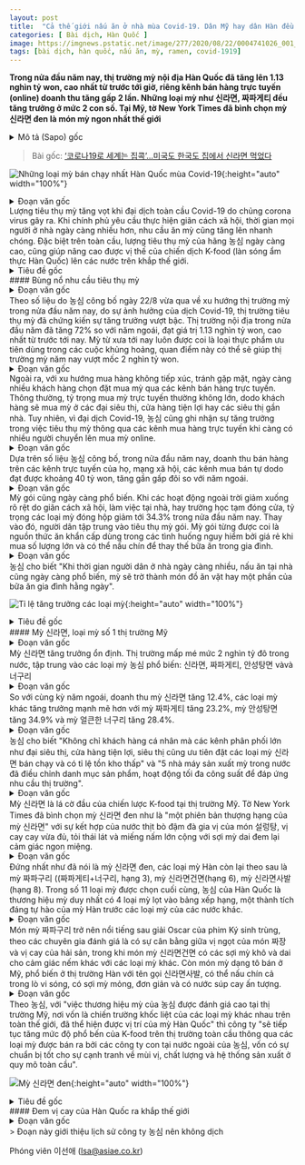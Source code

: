 ```yaml
---
layout: post
title:  "Cả thế giới nấu ăn ở nhà mùa Covid-19. Dân Mỹ hay dân Hàn đều ăn mỳ ở nhà"
categories: [ Bài dịch, Hàn Quốc ]
image: https://imgnews.pstatic.net/image/277/2020/08/22/0004741026_001_20200822093120056.jpg?type=w430
tags: [bài dịch, hàn quốc, nấu ăn, mỳ, ramen, covid-1919]
---
```

**Trong nửa đầu năm nay, thị trường mỳ nội địa Hàn Quốc đã tăng lên 1.13 nghìn tỷ won, cao nhất từ trước tới giờ, riêng kênh bán hàng trực tuyến (online) doanh thu tăng gấp 2 lần. Những loại mỳ như 신라면, 짜파게티 đều tăng trưởng ở mức 2 con số. Tại Mỹ, tờ New York Times đã bình chọn mỳ 신라면 đen là món mỳ ngon nhất thế giới**
<details>
  <summary>Mô tả (Sapo) gốc</summary>
  <p>올해 국내 상반기 라면시장 1조1300억 사상 최대, 온라인 매출 2배↑</p>
  <p>신라면, 짜파게티 등 두 자릿수 성장…집콕 확산에 봉지라면 인기</p>
  <p>뉴욕타임즈, 세계서 가장 맛있는 라면으로 '신라면 블랙' 꼽아</pp>
</details>

> Bài gốc: [‘코로나19로 세계는 집콕’…미국도 한국도 집에서 신라면 먹었다](https://n.news.naver.com/article/277/0004741026)

![Những loại mỳ bán chạy nhất Hàn Quốc mùa Covid-19](https://imgnews.pstatic.net/image/277/2020/08/22/0004741026_001_20200822093120056.jpg?type=w430){:height="auto" width="100%"}

<details>
  <summary>Đoạn văn gốc</summary>
  <p>[아시아경제 이선애 기자] 신종 코로나바이러스감염증(코로나19) 펜데믹(세계적 대유행)으로 라면 소비가 급증하고 있다. 거리두기로 집에서 지내는 ‘집콕’ 생활이 트렌드가 되면서 라면 수요가 급증하고 있는 것. 특히 세계적으로 농심의 신라면 인기가 고공행진하면서 K푸드(식품 한류)의 위상을 드높이고 있다.</p>
</details>
Lượng tiêu thụ mỳ tăng vọt khi đại dịch toàn cầu Covid-19 do chủng corona virus gây ra. Khi chính phủ yêu cầu thực hiện giãn cách xã hội, thời gian mọi người ở nhà ngày càng nhiều hơn, nhu cầu ăn mỳ cũng tăng lên nhanh chóng. Đặc biệt trên toàn cầu, lượng tiêu thụ mỳ của hãng 농심 ngày càng cao, cũng giúp nâng cao được vị thế của chiến dịch K-food (làn sóng ẩm thực Hàn Quốc) lên các nước trên khắp thế giới.

<details>
  <summary>Tiêu đề gốc</summary>
  <p>라면 소비 폭발적 증가</p>
</details>
#### Bùng nổ nhu cầu tiêu thụ mỳ

<details>
  <summary>Đoạn văn gốc</summary>
  <p>22일 농심이 발표한 올해 상반기 라면시장 트렌드에 따르면 코로나19 영향으로 라면 소비가 늘어나면서 라면시장은 큰 폭의 성장을 보였다. 올 상반기 국내 라면시장은 전년 대비 7.2%가 늘어난 약 1조1300억원 규모를 보이며, 반기 실적으로 역대 최대 기록을 달성했다. 2조원대에서 횡보하는 라면시장에서 이 같은 반짝 성장은 ‘위기에 강한 식품’ 이라는 라면의 특징을 또 한 번 증명했다.
</p>
</details>
Theo số liệu do 농심 công bố ngày 22/8 vừa qua về xu hướng thị trường mỳ trong nửa đầu năm nay, do sự ảnh hưởng của dịch Covid-19, thị trường tiêu thụ mỳ đã chứng kiến sự tăng trưởng vượt bậc. Thị trường nội địa trong nửa đầu năm đã tăng 72% so với năm ngoái, đạt giá trị 1.13 nghìn tỷ won, cao nhất từ trước tới nay. Mỳ từ xưa tới nay luôn được coi là loại thực phẩm ưu tiên dùng trong các cuộc khủng hoảng, quan điểm này có thể sẽ giúp thị trường mỳ năm nay vượt mốc 2 nghìn tỷ won.

<details>
  <summary>Đoạn văn gốc</summary>
  <p>또한 비대면(언택트) 소비가 확산하면서 온라인에서 라면을 주문하는 소비자들도 늘어났다. 라면은 제품 특성상 주로 대형마트나 집 근처 편의점, 슈퍼마켓에서 구매가 이뤄지기 때문에 온라인 판매 비중은 크지 않다. 하지만 코로나19로 소비자들의 장보기가 온라인으로 옮겨가면서 농심의 온라인 라면 판매도 증가했다.</p>
</details>
Ngoài ra, với xu hướng mua hàng không tiếp xúc, tránh gặp mặt, ngày càng nhiều khách hàng chọn đặt mua mỳ qua các kênh bán hàng trực tuyến. Thông thường, tỷ trọng mua mỳ trực tuyến thường không lớn, dodo khách hàng sẽ mua mỳ ở các đại siêu thị, cửa hàng tiện lợi hay các siêu thị gần nhà. Tuy nhiên, vì đại dịch Covid-19, 농심 cũng ghi nhận sự tăng trưởng trong việc tiêu thụ mỳ thông qua các kênh mua hàng trực tuyến khi càng có nhiều người chuyển lên mua mỳ online.

<details>
  <summary>Đoạn văn gốc</summary>
  <p>농심은 자체 출고데이터 기준, 올해 상반기 국내 라면매출 중 온라인 채널에 판매한 매출은 약 400억원 수준으로 전년 대비 2배 가까이 증가했다고 밝혔다. 소셜커머스에서부터 오픈마켓까지 국내 주요 온라인 채널에서 골고루 매출이 늘었다.</p>
</details>
Dựa trên số liệu 농심 công bố, trong nửa đầu năm nay, doanh thu bán hàng trên các kênh trực tuyến của họ, mạng xã hội, các kênh mua bán tự dodo đạt được khoảng 40 tỷ won, tăng gần gấp đôi so với năm ngoái. 

<details>
  <summary>Đoạn văn gốc</summary>
  <p>봉지라면의 인기도 높았다. 재택근무, 개학연기 등 거리두기로 야외활동이 크게 줄어들면서 올해 상반기 라면시장 용기면 매출 비중은 34.3%로 떨어졌다. 반면 소비는 봉지면으로 집중됐다. 봉지면은 용기면 대비 저렴한 가격에 양이 많고, 집에서 한끼 식사 대용으로 끓여 먹을 수 있어 위기상황에서 가장 먼저 찾는 비상식량으로 평가받는다.</p>
</details>
Mỳ gói cũng ngày càng phổ biến. Khi các hoạt động ngoài trời giảm xuống rõ rệt do giãn cách xã hội, làm việc tại nhà, hay trường học tạm đóng cửa, tỷ trọng các loại mỳ đóng hộp giảm tới 34.3% trong nửa đầu năm nay. Thay vào đó, người dân tập trung vào tiêu thụ mỳ gói. Mỳ gói từng được coi là nguồn thức ăn khẩn cấp dùng trong các tình huống nguy hiểm bởi giá rẻ khi mua số lượng lớn và có thể nấu chín để thay thế bữa ăn trong gia đình.

<details>
  <summary>Đoạn văn gốc</summary>
  <p>농심 관계자는 “집에 머무르는 시간에 늘어나면서 이른바 집쿡(집에서 요리)이 일상화됐고, 라면도 간식의 개념에서 벗어나 식사나 요리개념으로 자리 잡게 됐다”고 말했다.</p>
</details>
농심 cho biết "Khi thời gian người dân ở nhà ngày càng nhiều, nấu ăn tại nhà cũng ngày càng phổ biến, mỳ sẽ trờ thành món đồ ăn vặt hay một phần của bữa ăn gia đình hằng ngày".

![Tỉ lệ tăng trưởng các loại mỳ](https://imgnews.pstatic.net/image/277/2020/08/22/0004741026_003_20200822093120125.jpg?type=w430){:height="auto" width="100%"}

<details>
  <summary>Tiêu đề gốc</summary>
  <p>역시 신라면…미국도, 한국도 1위 라면</p>
</details>
#### Mỳ 신라면, loại mỳ số 1 thị trường Mỹ

<details>
  <summary>Đoạn văn gốc</summary>
  <p>신라면이 스테디셀러 진가를 제대로 발휘했다. 2조원대에 정체된 국내 라면시장이 코로나19를 만나면서 특수를 누렸고, 대부분 신라면, 짜파게티, 안성탕면, 너구리 등 농심 인기제품들로 쏠림현상이 나타났다.</p>
</details>
Mỳ 신라면 tăng trưởng ổn định. Thị trường mấp mé mức 2 nghìn tỷ đô trong nước, tập trung vào các loại mỳ 농심 phổ biến: 신라면, 짜파게티, 안성탕면 vàvà 너구리

<details>
  <summary>Đoạn văn gốc</summary>
  <p>신라면은 올해 상반기 매출이 전년 동기 대비 12.4% 성장했고, 짜파게티는 23.2%, 안성탕면은 34.9%, 얼큰한 너구리는 28.4%의 성장률로 압도적인 우위를 보였다.</p>
</details>
So với cùng kỳ năm ngoái, doanh thu mỳ 신라면 tăng 12.4%, các loại mỳ khác tăng trưởng mạnh mẽ hơn với mỳ 짜파게티 tăng 23.2%, mỳ 안성탕면 tăng 34.9% và mỳ 얼큰한 너구리 tăng 28.4%.

<details>
  <summary>Đoạn văn gốc</summary>
  <p>농심 관계자는 “소비자들뿐만 아니라 대형마트, 편의점, 슈퍼마켓 등 유통채널에서도 가장 잘 팔리고 회전율이 좋은 신라면을 최우선으로 주문했다” 며 “농심은 국내 5개 라면공장을 풀가동하고 생산품목을 조정하면서 수요에 적극 대응했다”고 말했다.</p>
</details>
농심 cho biết "Không chỉ khách hàng cá nhân mà các kênh phân phối lớn như đại siêu thị, cửa hàng tiện lợi, siêu thị cũng ưu tiên đặt các loại mỳ 신라면 bán chạy và có tỉ lệ tồn kho thấp" và "5 nhà máy sản xuất mỳ trong nước đã điều chỉnh danh mục sản phẩm, hoạt động tối đa công suất để đáp ứng nhu cầu thị trường".

<details>
  <summary>Đoạn văn gốc</summary>
  <p>신라면 미국 시장에서도 K푸드로서의 진가를 보였다. 뉴욕타임즈는 신라면블랙을 ‘신라면의 프리미엄 버전’으로 소개하면서 설렁탕 후첨양념이 들어간 진한 소고기 육수와 적절한 매콤함, 슬라이스 마늘과 큼지막한 버섯 조각, 쫄깃한 면발이 주는 훌륭한 식감의 조합을 매력으로 평가했다.</p>
</details>
Mỳ 신라면 là lá cờ đầu của chiến lược K-food tại thị trường Mỹ. Tờ New York Times đã bình chọn mỳ 신라면 đen như là "một phiên bản thượng hạng của mỳ 신라면" với sự kết hợp của nước thịt bò đậm đà gia vị của món 설렁탕, vị cay cay vừa đủ, tỏi thái lát và miếng nấm lớn cộng với sợi mỳ dai đem lại cảm giác ngon miệng.

<details>
  <summary>Đoạn văn gốc</summary>
  <p>신라면블랙에 이어 농심 짜파구리(짜파게티+너구리, 3위), 신라면건면(6위), 신라면사발(8위)이 순위권에 이름을 올리며 눈길을 끌었다. 전체 11개 제품 중 농심 브랜드 4개가 한국 제품으로는 유일하게 랭킹에 오르며 한국 라면의 자존심을 세웠다.</p>
</details>
Đứng nhất như đã nói là mỳ 신라면 đen, các loại mỳ Hàn còn lại theo sau là mỳ 짜파구리 ((짜파게티+너구리, hạng 3), mỳ 신라면건면(hạng 6), mỳ 신라면사발 (hạng 8). Trong số 11 loại mỳ được chọn cuối cùng, 농심 của Hàn Quốc là thương hiệu mỳ duy nhất có 4 loại mỳ lọt vào bảng xếp hạng, một thành tích đáng tự hào của mỳ Hàn trước các loại mỳ của các nước khác.

<details>
  <summary>Đoạn văn gốc</summary>
  <p>‘짜파구리’는 오스카상을 받은 영화 기생충으로 유명해진 라면으로 짜장의 단맛과 매콤한 해물맛이 균형을 이룬다고 평가했고, ‘신라면건면’은 열풍건조된 건면이 다른 제품 대비 쫄깃하고 건강한 맛이라고 설명했다. 미국에서 파는 사발면 형태(Bowl)의 ‘신라면사발’은 한국에서 가장 인기있는 신라면의 용기면으로 전자레인지 조리라 간편하고 얇은 면발과 매콤한 국물이 인상적이라고 언급했다.</p>
</details>
Món mỳ 짜파구리 trở nên nổi tiếng sau giải Oscar của phim Ký sinh trùng, theo các chuyên gia đánh giá là có sự cân bằng giữa vị ngọt của món 짜장 và vị cay của hải sản, trong khi món mỳ 신라면건면 có các sợi mỳ khô và dai cho cảm giác nếm khác với các loại mỳ khác. Còn món mỳ dạng tô bán ở Mỹ, phổ biến ở thị trường Hàn với tên gọi 신라면사발, có thể nấu chín cả trong lò vi sóng, có sợi mỳ mỏng, đơn giản và có nước súp cay ấn tượng. 

<details>
  <summary>Đoạn văn gốc</summary>
  <p>농심 관계자는 “전 세계 라면 격전지인 미국 시장에서 농심 브랜드의 좋은 평가는 곧 한국 라면의 위상과도 연결된다”며 “경쟁 우위의 맛과 품질, 생산시스템을 자랑하는 농심의 해외사업 경쟁력을 바탕으로 세계 시장에서 K푸드의 인기를 지속해서 높여나가겠다”고 말했다.</p>
</details>
Theo 농심, với "việc thương hiệu mỳ của 농심 được đánh giá cao tại thị trường Mỹ, nơi vốn là chiến trường khốc liệt của các loại mỳ khác nhau trên toàn thế giới, đã thể hiện được vị trí của mỳ Hàn Quốc" thì công ty "sẽ tiếp tục tăng mức độ phổ bến của K-food trên thị trường toàn cầu thông qua các loại mỳ được bán ra bởi các công ty con tại nước ngoài của 농심, vốn có sự chuẩn bị tốt cho sự cạnh tranh về mùi vị, chất lượng và hệ thống sản xuất ở quy mô toàn cầu".

![Mỳ 신라면 đen](https://imgnews.pstatic.net/image/277/2020/08/22/0004741026_004_20200822093120161.jpg?type=w430){:height="auto" width="100%"}
<details>
  <summary>Tiêu đề gốc</summary>
  <p>세계 한국의 매운맛 전파</p>
</details>
#### Đem vị cay của Hàn Quốc ra khắp thế giới

<details>
  <summary>Đoạn văn gốc</summary>
  <p>농심이 해외에 처음 수출한 시기는 1971년. 당시 농심은 국내 인기 라면인 소고기라면을 미국에 수출했고 주로 한인 시장에 타깃을 맞췄다. 10여년간 꾸준한 시장을 개척해 1980년대 너구리, 안성탕면, 짜파게티, 신라면 등 농심의 주요 브랜드들이 성공적으로 안착할 수 있었다. 1984년 샌프란시스코에 영업사무소를 만들었으며, 1994년에는 농심의 첫 해외 법인인 미국 법인(LA)을 설립했다.</p>
  <p>농심이 미국 시장에 법인을 세우고 24년만에 주류 시장(메인스트림) 매출이 아시안 시장을 앞질렀다. 작년엔 주류 시장 점유율이 62%로 아시안 시장(38%)을 압도했다. 월마트 등 현지 대형 시장으로 판매를 확대한 것이 주효했다.</p>
  <p>주류 시장 공략의 기폭제가 된 것은 바로 월마트와의 거래다. 신라면이 월마트에 처음 판매된 시기는 2013년. 당시 7개 매장에서 테스트 판매를 시작한 것이 월마트 거래의 시초였다.</p>
  <p>농심 관계자는 “월마트는 제품에 대한 검증이 까다롭기로 유명하고 테스트 판매에서 실패하면 영원히 입점할 수 없다”면서 “회사의 경영 상황까지 확인하기 때문에 세계 수많은 브랜드 중 월마트에 입점되는 제품은 몇 가지 되지 않는다”며 당시 상황을 전했다.</p>
  <p>농심은 월마트 직거래에 힘입어 2017년에 업계 최초로 미국 전역 월마트 전 점포 입점을 완료했다. 4000여개의 월마트 대형매장부터 시작해 소도시 중소형 시장까지 제품 입점을 모두 마쳤다.</p>
  <p>월마트 전 매장에 신라면이 입점된 것은 그만큼 신라면의 브랜드 파워가 글로벌 무대에서 통하고 있다는 것으로 해석된다. 실제로 월마트가 미국 전역에서 판매하는 식품은 코카콜라, 네슬레, 펩시, 켈로그, 하인즈 등 세계적인 식품 브랜드뿐이다. 신라면은 미국 현지에서 글로벌 브랜드와 어깨를 나란히 하며 가치를 인정받은 셈이다.</p>
  <p>세계 최고 유통 기업이 선택했다는 점은 신라면의 가장 큰 경쟁력이 됐다. 이후 신라면은 미 국방부와 국회의사당 등 주요 정부기관 매점에 라면 최초로 입점하는 쾌거도 달성했다.</p>
  <p>농심 관계자는 “2005년 LA공장을 가동하고 10여년 간 서부 및 교포 시장을 중심으로 판매망을 넓혀왔다면, 지금은 동부 대도시를 비롯해 북부 알래스카, 태평양 하와이까지 미국 전역에 유통망을 구축했다”며 “신라면은 이제 한인 사회를 넘어 미국 소비자들이 먼저 알고 사가는 글로벌 제품 대열에 올랐다”고 강조했다.</p>
  <p>한편 농심은 중국과 미국, 일본, 동남아, 유럽 등 전 세계 약 100여개 국가에 라면을 수출하고 있다. 신라면은 대표적인 K푸드로 세계에 한국의 매운맛을 전파하고 있으며, 연간 국내외 약 7600억원의 매출을 올리고 있다.</p>
</details>
> Đoạn này giới thiệu lịch sử công ty 농심 nên không dịch

Phóng viên 이선애 (lsa@asiae.co.kr)
